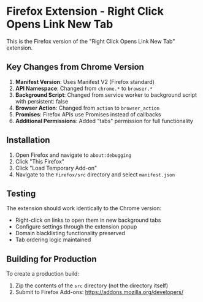 # Firefox Extension - Right Click Opens Link New Tab

This is the Firefox version of the "Right Click Opens Link New Tab" extension.

## Key Changes from Chrome Version

1. **Manifest Version**: Uses Manifest V2 (Firefox standard)
2. **API Namespace**: Changed from `chrome.*` to `browser.*`
3. **Background Script**: Changed from service worker to background script with persistent: false
4. **Browser Action**: Changed from `action` to `browser_action`
5. **Promises**: Firefox APIs use Promises instead of callbacks
6. **Additional Permissions**: Added "tabs" permission for full functionality

## Installation

1. Open Firefox and navigate to `about:debugging`
2. Click "This Firefox"
3. Click "Load Temporary Add-on"
4. Navigate to the `firefox/src` directory and select `manifest.json`

## Testing

The extension should work identically to the Chrome version:
- Right-click on links to open them in new background tabs
- Configure settings through the extension popup
- Domain blacklisting functionality preserved
- Tab ordering logic maintained

## Building for Production

To create a production build:
1. Zip the contents of the `src` directory (not the directory itself)
2. Submit to Firefox Add-ons: https://addons.mozilla.org/developers/